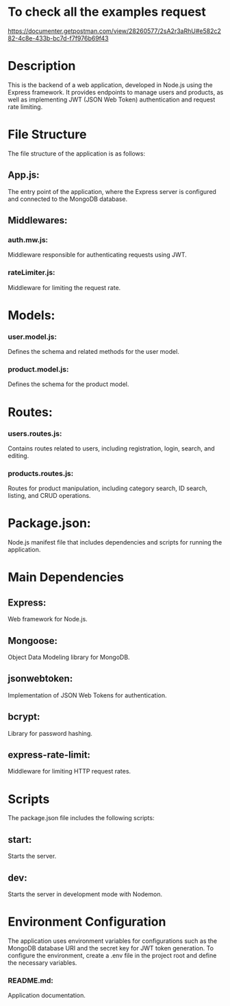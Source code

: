# To check all the examples request
https://documenter.getpostman.com/view/28260577/2sA2r3aRhU#e582c282-4c8e-433b-bc7d-f7f976b69f43

# Description
This is the backend of a web application, developed in Node.js using the Express framework. It provides endpoints to manage users and products, as well as implementing JWT (JSON Web Token) authentication and request rate limiting.

# File Structure
The file structure of the application is as follows:

## App.js: 
The entry point of the application, where the Express server is configured and connected to the MongoDB database.

## Middlewares:

### auth.mw.js: 
Middleware responsible for authenticating requests using JWT.

### rateLimiter.js: 
Middleware for limiting the request rate.

# Models:
### user.model.js: 
Defines the schema and related methods for the user model.

### product.model.js: 
Defines the schema for the product model.
# Routes:

### users.routes.js: 
Contains routes related to users, including registration, login, search, and editing.

### products.routes.js: 
Routes for product manipulation, including category search, ID search, listing, and CRUD operations.

# Package.json: 
Node.js manifest file that includes dependencies and scripts for running the application.


# Main Dependencies
## Express: 
Web framework for Node.js.
## Mongoose: 
Object Data Modeling library for MongoDB.
## jsonwebtoken: 
Implementation of JSON Web Tokens for authentication.
## bcrypt: 
Library for password hashing.
## express-rate-limit: 
Middleware for limiting HTTP request rates.

# Scripts
The package.json file includes the following scripts:

## start: 
Starts the server.
## dev: 
Starts the server in development mode with Nodemon.

# Environment Configuration
The application uses environment variables for configurations such as the MongoDB database URI and the secret key for JWT token generation. To configure the environment, create a .env file in the project root and define the necessary variables.

### README.md: 
Application documentation.

